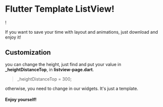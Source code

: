 ﻿# Flutter Template ListView!


!
[](/images/template_listview_2.gif)



If you want to save your time with layout and animations, just download and enjoy it!



## Customization



you can change the height, just find and put your value in **_heightDistanceTop**, in **listview-page.dart**.


>_heightDistanceTop = 300;

otherwise, you need to change in our widgets. It's just a template.



#### Enjoy yourself!